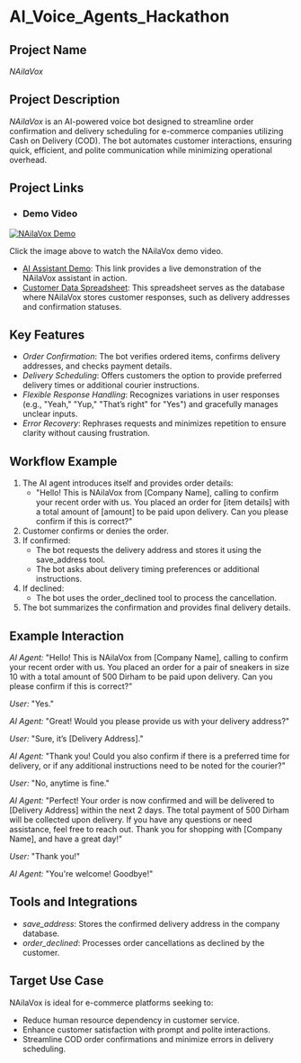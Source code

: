 # AI\_Voice\_Agents\_Hackathon

## Project Name

*NAilaVox*

## Project Description

*NAilaVox* is an AI-powered voice bot designed to streamline order confirmation and delivery scheduling for e-commerce companies utilizing Cash on Delivery (COD). The bot automates customer interactions, ensuring quick, efficient, and polite communication while minimizing operational overhead.

## Project Links

- ### Demo Video

[![NAilaVox Demo]([https://img.youtube.com/vi/YOUR_VIDEO_ID/0.jpg)](https://www.youtube.com/watch?v=YOUR_VIDEO_ID](https://drive.google.com/file/d/1yrUAz1k5ssImC5lZWeDFG1b83StFZvUX/view?usp=sharing))

Click the image above to watch the NAilaVox demo video.
- [AI Assistant Demo](https://vapi.ai/?demo=true\&shareKey=fb4fa5f2-3fdc-4e5b-9547-90501ee3e9f2\&assistantId=392736c0-f06f-4df5-894a-4101ae316b0f): This link provides a live demonstration of the NAilaVox assistant in action.
- [Customer Data Spreadsheet](https://docs.google.com/spreadsheets/d/18KDg8HJW0ZBWElJH7Anblasbcy8RncoDOw5j_NcPoYg/edit?gid=0#gid=0): This spreadsheet serves as the database where NAilaVox stores customer responses, such as delivery addresses and confirmation statuses.

## Key Features

- *Order Confirmation*: The bot verifies ordered items, confirms delivery addresses, and checks payment details.
- *Delivery Scheduling*: Offers customers the option to provide preferred delivery times or additional courier instructions.
- *Flexible Response Handling*: Recognizes variations in user responses (e.g., "Yeah," "Yup," "That’s right" for "Yes") and gracefully manages unclear inputs.
- *Error Recovery*: Rephrases requests and minimizes repetition to ensure clarity without causing frustration.

## Workflow Example

1. The AI agent introduces itself and provides order details:
   - "Hello! This is NAilaVox from [Company Name], calling to confirm your recent order with us. You placed an order for [item details] with a total amount of [amount] to be paid upon delivery. Can you please confirm if this is correct?"
2. Customer confirms or denies the order.
3. If confirmed:
   - The bot requests the delivery address and stores it using the save_address tool.
   - The bot asks about delivery timing preferences or additional instructions.
4. If declined:
   - The bot uses the order_declined tool to process the cancellation.
5. The bot summarizes the confirmation and provides final delivery details.

## Example Interaction

*AI Agent:* "Hello! This is NAilaVox from [Company Name], calling to confirm your recent order with us. You placed an order for a pair of sneakers in size 10 with a total amount of 500 Dirham to be paid upon delivery. Can you please confirm if this is correct?"

*User:* "Yes."

*AI Agent:* "Great! Would you please provide us with your delivery address?"

*User:* "Sure, it’s [Delivery Address]."

*AI Agent:* "Thank you! Could you also confirm if there is a preferred time for delivery, or if any additional instructions need to be noted for the courier?"

*User:* "No, anytime is fine."

*AI Agent:* "Perfect! Your order is now confirmed and will be delivered to [Delivery Address] within the next 2 days. The total payment of 500 Dirham will be collected upon delivery. If you have any questions or need assistance, feel free to reach out. Thank you for shopping with [Company Name], and have a great day!"

*User:* "Thank you!"

*AI Agent:* "You're welcome! Goodbye!"

## Tools and Integrations

- *save\_address*: Stores the confirmed delivery address in the company database.
- *order\_declined*: Processes order cancellations as declined by the customer.

## Target Use Case

NAilaVox is ideal for e-commerce platforms seeking to:

- Reduce human resource dependency in customer service.
- Enhance customer satisfaction with prompt and polite interactions.
- Streamline COD order confirmations and minimize errors in delivery scheduling.
